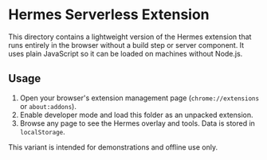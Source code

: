 # Hermes Serverless Extension

This directory contains a lightweight version of the Hermes extension that runs entirely in the browser without a build step or server component. It uses plain JavaScript so it can be loaded on machines without Node.js.

## Usage

1. Open your browser's extension management page (`chrome://extensions` or `about:addons`).
2. Enable developer mode and load this folder as an unpacked extension.
3. Browse any page to see the Hermes overlay and tools. Data is stored in `localStorage`.

This variant is intended for demonstrations and offline use only.
